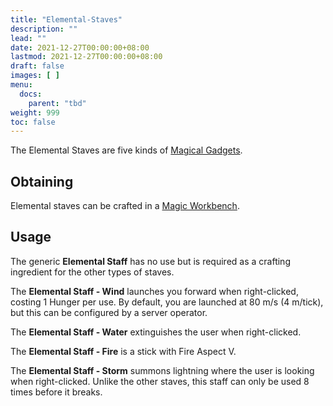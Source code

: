 ```yaml
---
title: "Elemental-Staves"
description: ""
lead: ""
date: 2021-12-27T00:00:00+08:00
lastmod: 2021-12-27T00:00:00+08:00
draft: false
images: [ ]
menu:
  docs:
    parent: "tbd"
weight: 999
toc: false
---
```


The Elemental Staves are five kinds of [Magical Gadgets](/docs/slimefun/magical-gadgets).

## Obtaining

Elemental staves can be crafted in a [Magic Workbench](/docs/slimefun/magic-workbench).

## Usage

The generic **Elemental Staff** has no use but is required as a crafting ingredient for the other types of staves.

The **Elemental Staff - Wind** launches you forward when right-clicked, costing 1 Hunger per use. By default, you are launched at 80 m/s (4 m/tick), but this can be configured by a server operator.

The **Elemental Staff - Water** extinguishes the user when right-clicked.

The **Elemental Staff - Fire** is a stick with Fire Aspect V.

The **Elemental Staff - Storm** summons lightning where the user is looking when right-clicked. Unlike the other staves, this staff can only be used 8 times before it breaks.
